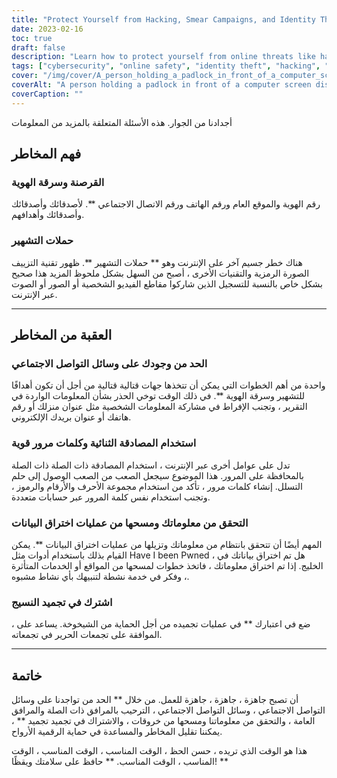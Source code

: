 ```yaml
---
title: "Protect Yourself from Hacking, Smear Campaigns, and Identity Theft: Tips for Staying Safe Online"
date: 2023-02-16
toc: true
draft: false
description: "Learn how to protect yourself from online threats like hacking, smear campaigns, and identity theft with these helpful tips."
tags: ["cybersecurity", "online safety", "identity theft", "hacking", "smear campaigns", "social media", "passwords", "two-factor authentication", "credit freeze"]
cover: "/img/cover/A_person_holding_a_padlock_in_front_of_a_computer_screen.png"
coverAlt: "A person holding a padlock in front of a computer screen displaying a message that says Protected"
coverCaption: ""
---
```


 أجدادنا من الجوار. هذه الأسئلة المتعلقة بالمزيد من المعلومات  ## فهم المخاطر  ### القرصنة وسرقة الهوية  رقم الهوية والموقع العام ورقم الهاتف ورقم الاتصال الاجتماعي **. لأصدقائك وأصدقائك وأصدقائك وأهدافهم.  ### حملات التشهير  هناك خطر جسيم آخر على الإنترنت وهو ** حملات التشهير **. ظهور تقنية التزييف الصورة الرمزية والتقنيات الأخرى ، أصبح من السهل بشكل ملحوظ المزيد هذا صحيح بشكل خاص بالنسبة للتسجيل الذين شاركوا مقاطع الفيديو الشخصية أو الصور أو الصوت عبر الإنترنت.  __________  ## العقبة من المخاطر  ### الحد من وجودك على وسائل التواصل الاجتماعي  واحدة من أهم الخطوات التي يمكن أن تتخذها جهات قتالية قتالية من أجل أن تكون أهدافًا للتشهير وسرقة الهوية **. في ذلك الوقت توخي الحذر بشأن المعلومات الواردة في التقرير ، وتجنب الإفراط في مشاركة المعلومات الشخصية مثل عنوان منزلك أو رقم هاتفك أو عنوان بريدك الإلكتروني.  ### استخدام المصادقة الثنائية وكلمات مرور قوية  تدل على عوامل أخرى عبر الإنترنت ، استخدام المصادقة ذات الصلة ذات الصلة بالمحافظة على المرور. هذا الموضوع سيجعل الصعب من الصعب الوصول إلى حلم التسلل. إنشاء كلمات مرور ، تأكد من استخدام مجموعة الأحرف والأرقام والرموز ، وتجنب استخدام نفس كلمة المرور عبر حسابات متعددة.  ### التحقق من معلوماتك ومسحها من عمليات اختراق البيانات  المهم أيضًا أن تتحقق بانتظام من معلوماتك وتزيلها من عمليات اختراق البيانات **. يمكن القيام بذلك باستخدام أدوات مثل Have I been Pwned ، هل تم اختراق بياناتك في الخليج. إذا تم اختراق معلوماتك ، فاتخذ خطوات لمسحها من المواقع أو الخدمات المتأثرة ، وفكر في خدمة نشطة لتنبيهك بأي نشاط مشبوه.  ### اشترك في تجميد النسيج  ، ضع في اعتبارك ** في عمليات تجميده من أجل الحماية من الشيخوخة. يساعد على الموافقة على تجمعات الحرير في تجمعاته.  __________  ## خاتمة  أن تصبح جاهزة ، جاهزة ، جاهزة للعمل. من خلال ** الحد من تواجدنا على وسائل التواصل الاجتماعي ، وسائل التواصل الاجتماعي ، الترحيب بالمرافق ذات الصلة والمرافق العامة ، والتحقق من معلوماتنا ومسحها من خروقات ، والاشتراك في تجميد تجميد ** ، يمكننا تقليل المخاطر والمساعدة في حماية الرقمية الأرواح.  هذا هو الوقت الذي تريده ، حسن الحظ ، الوقت المناسب ، الوقت المناسب ، الوقت المناسب ، الوقت المناسب. ** حافظ على سلامتك ويقظًا! **